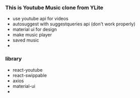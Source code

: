 ### This is Youtube Music clone from YLite

- use youtube api for videos
- autosuggest with suggestqueries api (don't work properly)
- material ui for design
- make music player
- saved music
- 

### library

- react-youtube
- react-swippable
- axios
- material-ui
- 